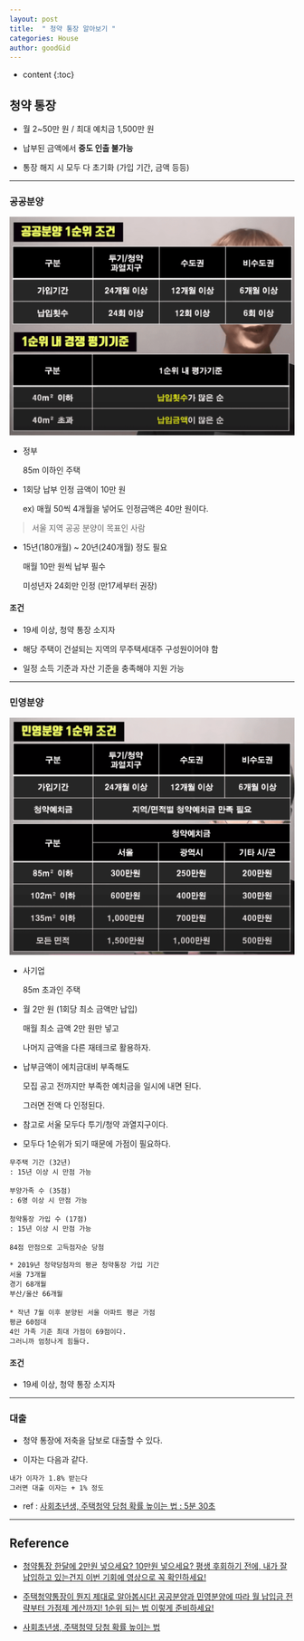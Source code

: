 ```yaml
---
layout: post
title:  " 청약 통장 알아보기 "
categories: House
author: goodGid
---
```

* content
{:toc}

## 청약 통장

* 월 2~50만 원 / 최대 예치금 1,500만 원

* 납부된 금액에서 **중도 인출 불가능**

* 통장 해지 시 모두 다 초기화 (가입 기간, 금액 등등)




---

### 공공분양

![](/assets/img/house/Housing-Passbook_1.png)

* 정부

  85m 이하인 주택

* 1회당 납부 인정 금액이 10만 원

  ex) 매월 50씩 4개월을 넣어도 인정금액은 40만 원이다.

> 서울 지역 공공 분양이 목표인 사람

* 15년(180개월) ~ 20년(240개월) 정도 필요

  매월 10만 원씩 납부 필수

  미성년자 24회만 인정 (만17세부터 권장)

#### 조건

* 19세 이상, 청약 통장 소지자

* 해당 주택이 건설되는 지역의 무주택세대주 구성원이어야 함

* 일정 소득 기준과 자산 기준을 충족해야 지원 가능

---

### 민영분양

![](/assets/img/house/Housing-Passbook_2.png)

* 사기업

  85m 초과인 주택

* 월 2만 원 (1회당 최소 금액만 납입)

  매월 최소 금액 2만 원만 넣고

  나머지 금액을 다른 재테크로 활용하자.

* 납부금액이 에치금대비 부족해도

  모집 공고 전까지만 부족한 예치금을 일시에 내면 된다.
  
  그러면 전액 다 인정된다.

* 참고로 서울 모두다 투기/청약 과열지구이다.

* 모두다 1순위가 되기 때문에 가점이 필요하다.

```
무주택 기간 (32년)
: 15년 이상 시 만점 가능

부양가족 수 (35점)
: 6명 이상 시 만점 가능

청약통장 가입 수 (17점)
: 15년 이상 시 만점 가능

84점 만점으로 고득점자순 당첨
```

```
* 2019년 청약당첨자의 평균 청약통장 가입 기간
서울 73개월
경기 68개월
부산/울산 66개월

* 작년 7월 이후 분양된 서울 아파트 평균 가점
평균 60점대
4인 가족 기준 최대 가점이 69점이다.
그러니까 엄청나게 힘들다.
```

#### 조건

* 19세 이상, 청약 통장 소지자


---

### 대출

* 청약 통장에 저축을 담보로 대출할 수 있다.

* 이자는 다음과 같다.

```
내가 이자가 1.8% 받는다
그러면 대출 이자는 + 1% 정도
```

* ref : [사회초년생, 주택청약 당첨 확률 높이는 법 : 5분 30초](https://www.youtube.com/watch?v=GGfajHyiP5c&t=330s)


---

## Reference

* [청약통장 한달에 2만원 넣으세요? 10만원 넣으세요? 평생 후회하기 전에, 내가 잘 납입하고 있는건지 이번 기회에 영상으로 꼭 확인하세요!](https://www.youtube.com/watch?v=hMQ7O1In-5c)

* [주택청약통장이 뭔지 제대로 알아봅시다! 공공분양과 민영분양에 따라 월 납입금 전략부터 가점제 계산까지! 1순위 되는 법 이렇게 준비하세요!](https://www.youtube.com/watch?v=eGC5Tp4ENsY)

* [사회초년생, 주택청약 당첨 확률 높이는 법](https://www.youtube.com/watch?v=GGfajHyiP5c&t=330s)